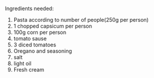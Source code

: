 Ingredients needed:

1) Pasta according to number of people(250g per person)
2) 1 chopped capsicum per person
3) 100g corn per person
4) tomato sause
5) 3 diced tomatoes
6) Oregano and seasoning 
7) salt
8) light oil
9) Fresh cream
